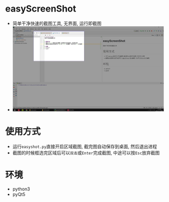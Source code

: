 # easyScreenShot
* 简单干净快速的截图工具, 无界面, 运行即截图
* ![example](https://github.com/shuoGG1239/EasyScreenShot/blob/master/example.jpg)

# 使用方式
* 运行`easyshot.py`直接开启区域截图, 截完图自动保存到桌面, 然后退出进程
* 截图的时候框选完区域后可以`双击`或`Enter`完成截图, 中途可以按`Esc`放弃截图

# 环境
* python3
* pyQt5